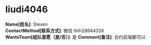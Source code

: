 # liudi4046

**Name[姓名]**: Steven  
**ContactMethod[联系方式]**: 微信 hhh28944326  
**WantsTeam[组队意愿（是/否）]**: 是
**Comment[备注]**: 合约前端都可以  
